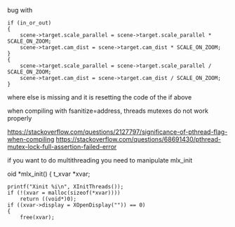 bug with 

	if (in_or_out)
	{
		scene->target.scale_parallel = scene->target.scale_parallel * SCALE_ON_ZOOM;
		scene->target.cam_dist = scene->target.cam_dist * SCALE_ON_ZOOM;
	}
	{
		scene->target.scale_parallel = scene->target.scale_parallel / SCALE_ON_ZOOM;
		scene->target.cam_dist = scene->target.cam_dist / SCALE_ON_ZOOM;
	}


where else is missing and it is resetting the code of the if above



when compiling with fsanitize=address, threads mutexes do not work properly

https://stackoverflow.com/questions/2127797/significance-of-pthread-flag-when-compiling
https://stackoverflow.com/questions/68691430/pthread-mutex-lock-full-assertion-failed-error

if you want to do multithreading you need to manipulate mlx_init

oid	*mlx_init()
{
	t_xvar	*xvar;

	printf("Xinit %i\n", XInitThreads());
	if (!(xvar = malloc(sizeof(*xvar))))
		return ((void*)0);
	if ((xvar->display = XOpenDisplay("")) == 0)
	{
		free(xvar);